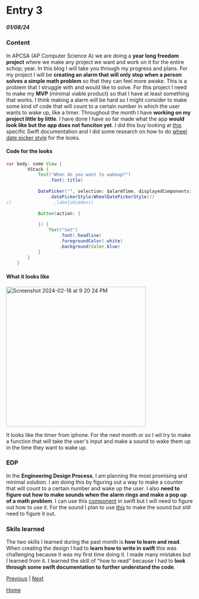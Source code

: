 # Entry 3
##### 01/08/24

### Content
In APCSA (AP Computer Science A) we are doing a **year long freedom project** where we make any project we want and work on it for the entire schop; year. In this blog I will take you through my progress and plans. For my project I will be **creating an alarm that will only stop when a person solves a simple math problem** so that they can feel more awake. This is a problem that I struggle with and would like to solve. For this project I need to make my **MVP** (minimal viable product) so that I have at least something that works. I think making a alarm will be hard so I might consider to make some kind of code that will count to a certain number in which the user wants to wake up, like a timer. Throughout the month I have **working on my project little by little**. I have done I have so far made what the app **would look like but the app does not funciton yet**. I did this buy looking at [this](https://developer.apple.com/documentation/swiftui/datepicker) specific Swift documentation and I did some research on how to do [wheel date picker style](https://developer.apple.com/documentation/swiftui/datepickerstyle) for the looks. 
#### Code for the looks
```java
var body: some View {
        VStack {
            Text("When do you want to wakeup?")
                .font(.title)
            
            DatePicker("", selection: $alarmTime, displayedComponents: .hourAndMinute)
                .datePickerStyle(WheelDatePickerStyle())
//                .labelsHidden()
            
            Button(action: {
                
            }) {
                Text("Set")
                    .font(.headline)
                    .foregroundColor(.white)
                    .background(Color.blue)
            }
        }
    }
```
#### What it looks like
<img width="377" alt="Screenshot 2024-02-18 at 9 20 24 PM" src="https://github.com/wilsonh4522/apcsa-freedom-project/assets/91762146/e3c2dac5-29ac-4c81-a529-da1d40f95351">

It looks like the timer from iphone. For the next month or so I wil try to make a function that will take the user's input and make a sound to wake them up in the time they want to wake up. 

### EDP    
In the **Engineering Design Process**, I am planning the most promising and minimal solution. I am doing this by figuring out a way to make a counter that will count to a certain number and wake up the user. I also **need to figure out how to make sounds when the alarm rings and make a pop up of a math problem**. I can use this [component](https://developer.apple.com/documentation/foundation/timer) in swift but I will need to figure out how to use it. For the sound I plan to use [this](https://github.com/brimizer/AlarmKit) to make the sound but still need to figure it out.

### Skils learned 
The two skills I learned during the past month is **how to learn and read**. When creating the design I had to **learn how to write in swift** this was challenging because it was my first time doing it. I made many mistakes but I learned from it. I learned the skill of "how to read" because I had to **look through some swift documentation to further understand the code**. 

[Previous](entry02.md) | [Next](entry04.md)

[Home](../README.md)
